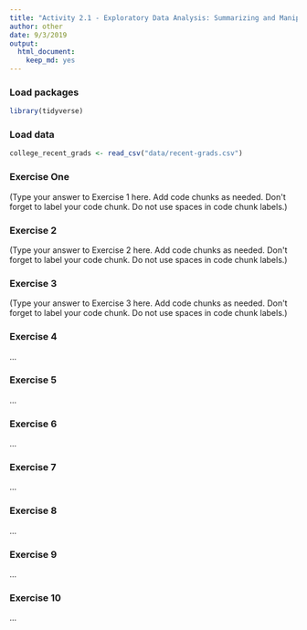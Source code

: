 ```yaml
---
title: "Activity 2.1 - Exploratory Data Analysis: Summarizing and Manipulating"
author: other
date: 9/3/2019
output: 
  html_document: 
    keep_md: yes
---
```


### Load packages


```r
library(tidyverse) 
```

### Load data


```r
college_recent_grads <- read_csv("data/recent-grads.csv") 
```


### Exercise One

(Type your answer to Exercise 1 here. Add code chunks as needed. Don't forget 
to label your code chunk. Do not use spaces in code chunk labels.)

### Exercise 2

(Type your answer to Exercise 2 here. Add code chunks as needed. Don't forget 
to label your code chunk. Do not use spaces in code chunk labels.)

### Exercise 3

(Type your answer to Exercise 3 here. Add code chunks as needed. Don't forget 
to label your code chunk. Do not use spaces in code chunk labels.)

### Exercise 4

...

### Exercise 5

...

### Exercise 6

...

### Exercise 7

...

### Exercise 8

...

### Exercise 9

...

### Exercise 10

...
